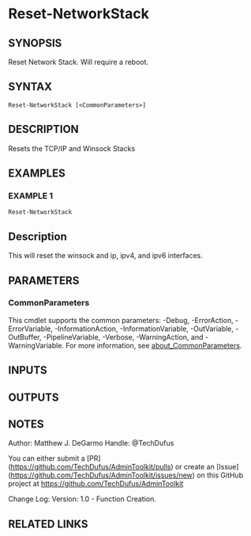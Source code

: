 # Reset-NetworkStack

## SYNOPSIS
Reset Network Stack.
Will require a reboot.

## SYNTAX

```
Reset-NetworkStack [<CommonParameters>]
```

## DESCRIPTION
Resets the TCP/IP and Winsock Stacks

## EXAMPLES

### EXAMPLE 1
```
Reset-NetworkStack
```

Description
-----------
This will reset the winsock and ip, ipv4, and ipv6 interfaces.

## PARAMETERS

### CommonParameters
This cmdlet supports the common parameters: -Debug, -ErrorAction, -ErrorVariable, -InformationAction, -InformationVariable, -OutVariable, -OutBuffer, -PipelineVariable, -Verbose, -WarningAction, and -WarningVariable. For more information, see [about_CommonParameters](http://go.microsoft.com/fwlink/?LinkID=113216).

## INPUTS

## OUTPUTS

## NOTES
Author: Matthew J.
DeGarmo
Handle: @TechDufus

You can either submit a \[PR\](https://github.com/TechDufus/AdminToolkit/pulls)
    or create an \[Issue\](https://github.com/TechDufus/AdminToolkit/issues/new)
    on this GitHub project at https://github.com/TechDufus/AdminToolkit

Change Log:
Version: 1.0 - Function Creation.

## RELATED LINKS
